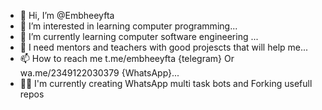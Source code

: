 - 👋 Hi, I’m @Embheeyfta
- 👀 I’m interested in learning computer programming...
- 🌱 I’m currently learning computer software engineering ...
- 💞️ I need mentors and teachers with good projescts that will help me...
- 📫 How to reach me t.me/embheeyfta {telegram} Or wa.me/2349122030379 {WhatsApp}...
- 👨‍💻 I'm currently creating WhatsApp multi task bots and Forking usefull repos
<!---
Embheeyfta/Embheeyfta is a ✨ special ✨ repository because its `README.md` (this file) appears on your GitHub profile.
You can click the Preview link to take a look at your changes.
--->
